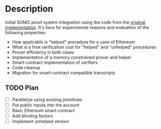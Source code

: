 # Description 

Initial SONIC proof system integration using the code from the [original implementation](https://github.com/zknuckles/sonic.git). It's here for experimental reasons and evaluation of the following properties:

- How applicable is "helped" procedure for a case of Ethereum
- What is a final verification cost for "helped" and "unhelped" procedures
- Prover efficiency in both cases
- Implementation of a memory constrained prover and helper
- Smart-contract implementation of verifiers
- Code cleanup
- Migration for smart-contract compatible transcripts

## TODO Plan

- [ ] Parallelize using existing primitives
- [ ] Put public inputs into the account
- [ ] Basic Ethereum smart-contract
- [ ] Add blinding factors
- [ ] Implement unhelped version